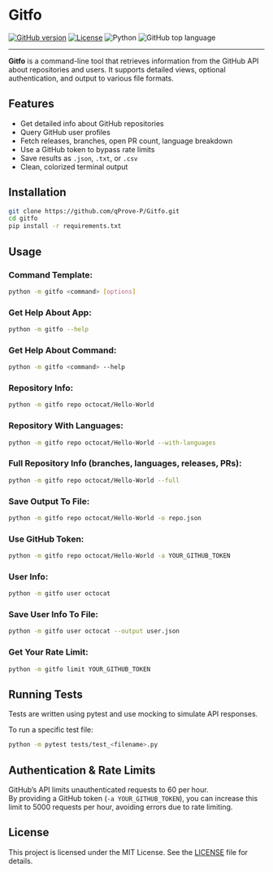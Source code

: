 # Gitfo

[![GitHub version](https://img.shields.io/badge/version-0.1.0-green?logo=github&logoColor=white)](https://github.com/qProve-P/gitfo)
[![License](https://img.shields.io/badge/license-MIT-green)](https://github.com/qProve-P/gitfo/blob/main/LICENSE)
![Python](https://img.shields.io/badge/Python-3.10%2B-blue?logo=python&logoColor=white)
![GitHub top language](https://img.shields.io/github/languages/top/qProve-P/gitfo)


---

**Gitfo** is a command-line tool that retrieves information from the GitHub API about repositories and users. It supports detailed views, optional authentication, and output to various file formats.

## Features

- Get detailed info about GitHub repositories
- Query GitHub user profiles
- Fetch releases, branches, open PR count, language breakdown
- Use a GitHub token to bypass rate limits
- Save results as `.json`, `.txt`, or `.csv`
- Clean, colorized terminal output

## Installation
```bash
git clone https://github.com/qProve-P/Gitfo.git
cd gitfo
pip install -r requirements.txt
```

## Usage

### Command Template:
```bash
python -m gitfo <command> [options]
```

### Get Help About App:
```bash
python -m gitfo --help
```

### Get Help About Command:
```bash
python -m gitfo <command> --help
```

### Repository Info:
```bash
python -m gitfo repo octocat/Hello-World
```

### Repository With Languages:
```bash
python -m gitfo repo octocat/Hello-World --with-languages
```

### Full Repository Info (branches, languages, releases, PRs):
```bash
python -m gitfo repo octocat/Hello-World --full
```

### Save Output To File:
```bash
python -m gitfo repo octocat/Hello-World -o repo.json
```

### Use GitHub Token:
```bash
python -m gitfo repo octocat/Hello-World -a YOUR_GITHUB_TOKEN
```

### User Info:
```bash
python -m gitfo user octocat
```

### Save User Info To File:
```bash
python -m gitfo user octocat --output user.json
```

### Get Your Rate Limit:
```bash
python -m gitfo limit YOUR_GITHUB_TOKEN
```

## Running Tests

Tests are written using pytest and use mocking to simulate API responses.

To run a specific test file:
```bash
python -m pytest tests/test_<filename>.py
```

## Authentication & Rate Limits

GitHub’s API limits unauthenticated requests to 60 per hour.  
By providing a GitHub token (`-a YOUR_GITHUB_TOKEN`), you can increase this limit to 5000 requests per hour, avoiding errors due to rate limiting.

## License

This project is licensed under the MIT License. See the [LICENSE](https://github.com/qProve-P/gitfo/blob/main/LICENSE) file for details.
